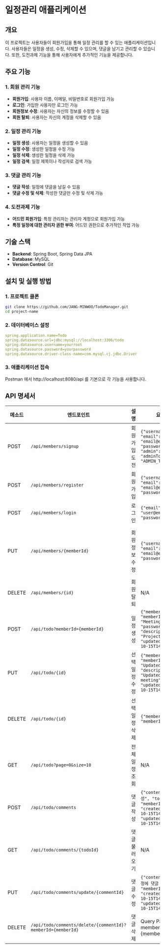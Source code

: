 # 일정관리 애플리케이션

## 개요
이 프로젝트는 사용자들이 회원가입을 통해 일정 관리를 할 수 있는 애플리케이션입니다. 사용자들은 일정을 생성, 수정, 삭제할 수 있으며, 댓글을 남기고 관리할 수 있습니다. 또한, 도전과제 기능을 통해 사용자에게 추가적인 기능을 제공합니다.

## 주요 기능
### 1. 회원 관리 기능
- **회원가입**: 사용자 이름, 이메일, 비밀번호로 회원가입 가능
- **로그인**: 가입한 사용자만 로그인 가능
- **회원정보 수정**: 사용자는 자신의 정보를 수정할 수 있음
- **회원 탈퇴**: 사용자는 자신의 계정을 삭제할 수 있음

### 2. 일정 관리 기능
- **일정 생성**: 사용자는 일정을 생성할 수 있음
- **일정 수정**: 생성한 일정을 수정 가능
- **일정 삭제**: 생성한 일정을 삭제 가능
- **일정 검색**: 일정 제목이나 작성자로 검색 가능

### 3. 댓글 관리 기능
- **댓글 작성**: 일정에 댓글을 남길 수 있음
- **댓글 수정 및 삭제**: 작성한 댓글만 수정 및 삭제 가능

### 4. 도전과제 기능
- **어드민 회원가입**: 특정 관리자는 관리자 계정으로 회원가입 가능
- **특정 일정에 대한 관리자 권한 부여**: 어드민 권한으로 추가적인 작업 가능

## 기술 스택
- **Backend**: Spring Boot, Spring Data JPA
- **Database**: MySQL
- **Version Control**: Git

## 설치 및 실행 방법

### 1. 프로젝트 클론
```bash
git clone https://github.com/JANG-MINWOO/TodoManager.git
cd project-name
```

### 2. 데이터베이스 설정

```yaml
spring.application.name=Todo
spring.datasource.url=jdbc:mysql://localhost:3306/todo
spring.datasource.username=yourroot
spring.datasource.password=yourpassword
spring.datasource.driver-class-name=com.mysql.cj.jdbc.Driver
```

### 3. 애플리케이션 접속
Postman 에서 http://localhost:8080/api 를 기본으로 각 기능을 사용합니다.

## API 명세서

| 메소드    | 엔드포인트                                                       | 설명                      | 요청 바디                                                                                                                                   | 응답 바디                                                                                                                                                      |
|-----------|------------------------------------------------------------------|---------------------------|--------------------------------------------------------------------------------------------------------------------------------------------|----------------------------------------------------------------------------------------------------------------------------------------------------------------|
| POST      | `/api/members/signup`                                            | 회원가입 도전              | `{"username": "user", "email": "email@example.com", "password": "pass", "admin": true, "adminToken": "ADMIN_TOKEN"}`                       | `회원가입이 완료되었습니다.`                                                                                                                                     |
| POST      | `/api/members/register`                                          | 회원가입                   | `{"username": "user", "email": "email@example.com", "password": "pass"}`                                                                    | `회원가입이 완료되었습니다.`                                                                                                                                     |
| POST      | `/api/members/login`                                             | 로그인                      | `{"email": "user@email.com", "password": "pass"}`                                                                                           | JWT 토큰                                                                                                                                                       |
| PUT       | `/api/members/{memberId}`                                        | 회원 정보 수정              | `{"username": "user", "email": "email@example.com", "password": "pass"}`                                                                    | `{"id": 1, "username": "장유저", "email": "user@example.com", "createdAt": "2024-10-16T10:10:00.000000", "updatedAt": "2024-10-16T10:10:00.000000"}`           |
| DELETE    | `/api/members/{id}`                                              | 회원 탈퇴                   | N/A                                                                                                                                        | N/A                                                                                                                                                            |
| POST      | `/api/todo?memberId={memberId}`                                  | 일정 생성                   | `{"memberId": "memberId", "title": "Meeting", "password": "pass", "description": "Project meeting", "updatedAt": "2024-10-15T14:30:00"}`   | 생성된 일정 데이터                                                                                                                                             |
| PUT       | `/api/todo/{id}`                                                 | 선택 일정 수정              | `{"memberId": "memberId", "title": "Updated Meeting", "description": "Updated project meeting", "updatedAt": "2024-10-15T14:30:00"}`       | 수정된 일정 데이터                                                                                                                                             |
| DELETE    | `/api/todo/{id}`                                                 | 선택 일정 삭제              | `{"memberId": "memberId"}`                                                                                                                  | 페이지당 10개의 일정 데이터                                                                                                                                     |
| GET       | `/api/todo?page=0&size=10`                                       | 전체 일정 조회              | N/A                                                                                                                                        | 일정 데이터 (페이지당 10개)                                                                                                                                   |
| POST      | `/api/todo/comments`                                             | 댓글 작성                   | `{"content": "댓글 작성", "todoId": "1", "memberId": "1", "createdAt": "2024-10-15T14:30:00", "updatedAt": "2024-10-15T14:30:00"}`          | 작성된 댓글 데이터                                                                                                                                             |
| GET       | `/api/todo/comments/{todoId}`                                    | 댓글 불러오기               | N/A                                                                                                                                        | 특정 일정에 작성된 댓글 데이터                                                                                                                                 |
| PUT       | `/api/todo/comments/update/{commentId}`                          | 댓글 수정                   | `{"content": "1번째 일정에 댓글 수정", "memberId": "1", "createdAt": "2024-10-15T14:30:00", "updatedAt": "2024-10-15T14:30:00"}`            | 수정된 댓글 데이터                                                                                                                                             |
| DELETE    | `/api/todo/comments/delete/{commentId}?memberId={memberId}`       | 댓글 삭제                   | Query Params Key: memberId, Value: {memberId}                                                                                               | `댓글이 삭제되었습니다.`                                                                                                                                         |

